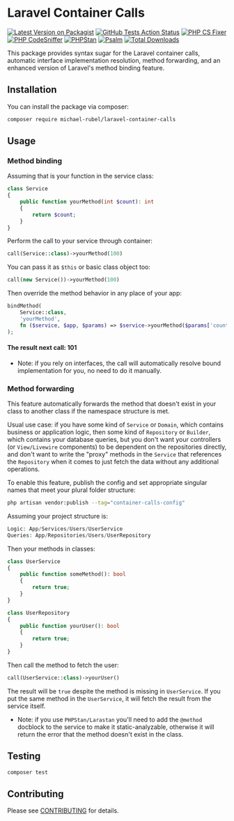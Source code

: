 # Laravel Container Calls

[![Latest Version on Packagist](https://img.shields.io/packagist/v/michael-rubel/laravel-container-calls.svg?style=flat-square)](https://packagist.org/packages/michael-rubel/laravel-container-calls)
[![GitHub Tests Action Status](https://img.shields.io/github/workflow/status/michael-rubel/laravel-container-calls/run-tests?label=tests)](https://github.com/michael-rubel/laravel-container-calls/actions)
[![PHP CS Fixer](https://img.shields.io/github/workflow/status/michael-rubel/laravel-container-calls/check%20&%20fix%20styling%20with%20php-codesniffer?label=phpcs)](https://github.com/michael-rubel/laravel-container-calls/actions)
[![PHP CodeSniffer](https://img.shields.io/github/workflow/status/michael-rubel/laravel-container-calls/check%20&%20fix%20styling%20with%20php-cs-fixer?label=php-cs-fixer)](https://github.com/michael-rubel/laravel-container-calls/actions)
[![PHPStan](https://img.shields.io/github/workflow/status/michael-rubel/laravel-container-calls/phpstan?label=phpstan)](https://github.com/michael-rubel/laravel-container-calls/actions)
[![Psalm](https://img.shields.io/github/workflow/status/michael-rubel/laravel-container-calls/psalm?label=psalm)](https://github.com/michael-rubel/laravel-container-calls/actions)
[![Total Downloads](https://img.shields.io/packagist/dt/michael-rubel/laravel-container-calls.svg?style=flat-square)](https://packagist.org/packages/michael-rubel/laravel-container-calls)

This package provides syntax sugar for the Laravel container calls, automatic interface implementation resolution, method forwarding, and an enhanced version of Laravel's method binding feature.

## Installation

You can install the package via composer:

```bash
composer require michael-rubel/laravel-container-calls
```

## Usage

### Method binding
Assuming that is your function in the service class:
```php
class Service
{
    public function yourMethod(int $count): int
    {
        return $count;
    }
}
```

Perform the call to your service through container:
```php
call(Service::class)->yourMethod(100)
```

You can pass it as `$this` or basic class object too:
```php
call(new Service())->yourMethod(100)
```
Then override the method behavior in any place of your app:
```php
bindMethod(
    Service::class,
    'yourMethod',
    fn ($service, $app, $params) => $service->yourMethod($params['count']) + 1
);
```

#### The result next call: 101

- Note: if you rely on interfaces, the call will automatically resolve bound implementation for you, no need to do it manually.

### Method forwarding
This feature automatically forwards the method that doesn't exist in your class to another class if the namespace structure is met.

Usual use case: if you have some kind of `Service` or `Domain`, which contains business or application logic, then some kind of `Repository` or `Builder`, which contains your database queries, but you don't want your controllers (or `View/Livewire` components) to be dependent on the repositories directly, and don't want to write the "proxy" methods in the `Service` that references the `Repository` when it comes to just fetch the data without any additional operations.

To enable this feature, publish the config and set appropriate singular names that meet your plural folder structure:
```bash
php artisan vendor:publish --tag="container-calls-config"
```

Assuming your project structure is:
```php
Logic: App/Services/Users/UserService
Queries: App/Repositories/Users/UserRepository
```

Then your methods in classes:
```php
class UserService
{
    public function someMethod(): bool
    {
        return true;
    }
}

class UserRepository
{
    public function yourUser(): bool
    {
        return true;
    }
}
```

Then call the method to fetch the user:
```php
call(UserService::class)->yourUser()
```

The result will be `true` despite the method is missing in `UserService`.
If you put the same method in the `UserService`, it will fetch the result from the service itself.

- Note: if you use `PHPStan/Larastan` you'll need to add the `@method` docblock to the service to make it static-analyzable, otherwise it will return the error that the method doesn't exist in the class.

## Testing

```bash
composer test
```

## Contributing

Please see [CONTRIBUTING](.github/CONTRIBUTING.md) for details.
